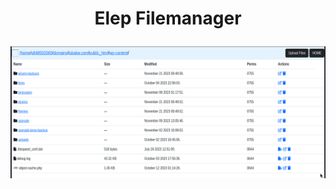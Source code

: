 <h1><p align="center"> Elep Filemanager </p></h1>

<img src="https://raw.githubusercontent.com/1337r0j4n/php-backdoors/main/.img/203.png">
